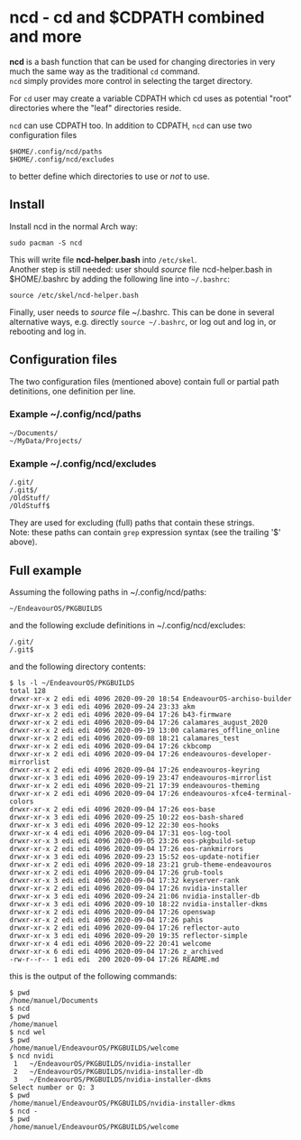 # ncd - cd and $CDPATH combined and more

**ncd** is a bash function that can be used for changing directories in very much the same way as the traditional `cd` command.<br>
`ncd` simply provides more control in selecting the target directory.

For `cd` user may create a variable CDPATH which cd uses as potential "root" directories where the
"leaf" directories reside.

`ncd` can use CDPATH too. In addition to CDPATH, `ncd` can use two configuration files
```
$HOME/.config/ncd/paths
$HOME/.config/ncd/excludes
```
to better define which directories to use or *not* to use.

## Install
Install ncd in the normal Arch way:
```
sudo pacman -S ncd
```
This will write file **ncd-helper.bash** into `/etc/skel`.<br>
Another step is still needed: user should *source* file ncd-helper.bash in $HOME/.bashrc by adding the following line into `~/.bashrc`:
```
source /etc/skel/ncd-helper.bash
```
Finally, user needs to *source* file ~/.bashrc. This can be done in several alternative ways, e.g. directly `source ~/.bashrc`, or log out and log in, or rebooting and log in.

## Configuration files
The two configuration files (mentioned above) contain full or partial path detinitions, one definition per line.
### Example ~/.config/ncd/paths
```
~/Documents/
~/MyData/Projects/
```
### Example ~/.config/ncd/excludes
```
/.git/
/.git$/
/OldStuff/
/OldStuff$
```
They are used for excluding (full) paths that contain these strings.<br>
Note: these paths can contain `grep` expression syntax (see the trailing '$' above).

## Full example
Assuming the following paths in ~/.config/ncd/paths:
```
~/EndeavourOS/PKGBUILDS
```
and the following exclude definitions in ~/.config/ncd/excludes:
```
/.git/
/.git$
```
and the following directory contents:
```
$ ls -l ~/EndeavourOS/PKGBUILDS
total 128
drwxr-xr-x 2 edi edi 4096 2020-09-20 18:54 EndeavourOS-archiso-builder
drwxr-xr-x 3 edi edi 4096 2020-09-24 23:33 akm
drwxr-xr-x 2 edi edi 4096 2020-09-04 17:26 b43-firmware
drwxr-xr-x 2 edi edi 4096 2020-09-04 17:26 calamares_august_2020
drwxr-xr-x 2 edi edi 4096 2020-09-19 13:00 calamares_offline_online
drwxr-xr-x 2 edi edi 4096 2020-09-08 18:21 calamares_test
drwxr-xr-x 2 edi edi 4096 2020-09-04 17:26 ckbcomp
drwxr-xr-x 2 edi edi 4096 2020-09-04 17:26 endeavouros-developer-mirrorlist
drwxr-xr-x 2 edi edi 4096 2020-09-04 17:26 endeavouros-keyring
drwxr-xr-x 3 edi edi 4096 2020-09-19 23:47 endeavouros-mirrorlist
drwxr-xr-x 2 edi edi 4096 2020-09-21 17:39 endeavouros-theming
drwxr-xr-x 2 edi edi 4096 2020-09-04 17:26 endeavouros-xfce4-terminal-colors
drwxr-xr-x 2 edi edi 4096 2020-09-04 17:26 eos-base
drwxr-xr-x 3 edi edi 4096 2020-09-25 10:22 eos-bash-shared
drwxr-xr-x 3 edi edi 4096 2020-09-12 22:30 eos-hooks
drwxr-xr-x 4 edi edi 4096 2020-09-04 17:31 eos-log-tool
drwxr-xr-x 3 edi edi 4096 2020-09-05 23:26 eos-pkgbuild-setup
drwxr-xr-x 2 edi edi 4096 2020-09-04 17:26 eos-rankmirrors
drwxr-xr-x 3 edi edi 4096 2020-09-23 15:52 eos-update-notifier
drwxr-xr-x 2 edi edi 4096 2020-09-18 23:21 grub-theme-endeavouros
drwxr-xr-x 2 edi edi 4096 2020-09-04 17:26 grub-tools
drwxr-xr-x 3 edi edi 4096 2020-09-04 17:32 keyserver-rank
drwxr-xr-x 2 edi edi 4096 2020-09-04 17:26 nvidia-installer
drwxr-xr-x 3 edi edi 4096 2020-09-24 21:06 nvidia-installer-db
drwxr-xr-x 3 edi edi 4096 2020-09-10 18:22 nvidia-installer-dkms
drwxr-xr-x 2 edi edi 4096 2020-09-04 17:26 openswap
drwxr-xr-x 2 edi edi 4096 2020-09-04 17:26 pahis
drwxr-xr-x 2 edi edi 4096 2020-09-04 17:26 reflector-auto
drwxr-xr-x 3 edi edi 4096 2020-09-20 19:35 reflector-simple
drwxr-xr-x 4 edi edi 4096 2020-09-22 20:41 welcome
drwxr-xr-x 6 edi edi 4096 2020-09-04 17:26 z_archived
-rw-r--r-- 1 edi edi  200 2020-09-04 17:26 README.md
```
this is the output of the following commands:
```
$ pwd
/home/manuel/Documents
$ ncd
$ pwd
/home/manuel
$ ncd wel
$ pwd
/home/manuel/EndeavourOS/PKGBUILDS/welcome
$ ncd nvidi
 1   ~/EndeavourOS/PKGBUILDS/nvidia-installer
 2   ~/EndeavourOS/PKGBUILDS/nvidia-installer-db
 3   ~/EndeavourOS/PKGBUILDS/nvidia-installer-dkms
Select number or Q: 3
$ pwd
/home/manuel/EndeavourOS/PKGBUILDS/nvidia-installer-dkms
$ ncd -
$ pwd
/home/manuel/EndeavourOS/PKGBUILDS/welcome
```
